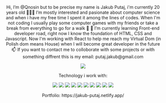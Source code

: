 <p align="center">
Hi, I’m @Qnosin but to be precise my name is Jakub Putaj, i'm currently 20 years old
🧑🏻‍💻 I’m mostly interested and pasionate about computer science and when i have my free time I spent it among the lines of codes. When I'm not coding I usually play some computer games with my friends or take a break from everything to go for a walk 👟
🌱 I’m currently learning Front-end developer road, right now I know the foundation of HTML, CSS and Javascript. Now I'm working with React to help me reach my Virtual Dom (in Polish dom means House) when I will become great developer in the future
📫 If you want to contact me to colloborate with some projects or with something diffrent this is my email: putaj.jakub@gmail.com
 </p>



<p align="center">
  <img src="https://github-readme-stats.vercel.app/api?username=Qnosin" />
  </p>
  
 <p align='center'>Technology i work with: </p>
 <p align='center'>
  <img src="https://img.shields.io/badge/JavaScript-323330?style=for-the-badge&logo=javascript&logoColor=F7DF1E" />
  <img src="https://img.shields.io/badge/CSS3-1572B6?style=for-the-badge&logo=css3&logoColor=white" />
  <img src="https://img.shields.io/badge/Sass-CC6699?style=for-the-badge&logo=sass&logoColor=white" />
  <img src="https://img.shields.io/badge/HTML5-E34F26?style=for-the-badge&logo=html5&logoColor=white" />
  <img src="https://img.shields.io/badge/GitHub-100000?style=for-the-badge&logo=github&logoColor=white" />
  <img src="https://img.shields.io/badge/MySQL-005C84?style=for-the-badge&logo=mysql&logoColor=white" />
  <img src="https://img.shields.io/badge/React-20232A?style=for-the-badge&logo=react&logoColor=61DAFB" />
  <img src="https://img.shields.io/badge/Redux-593D88?style=for-the-badge&logo=redux&logoColor=white" />
  <img src="https://img.shields.io/badge/node.js-6DA55F?style=for-the-badge&logo=node.js&logoColor=white" />
  <img src="https://img.shields.io/badge/NPM-%23000000.svg?style=for-the-badge&logo=npm&logoColor=white" />
  </p>
  
  <p align='center'>
     Portfolio: https://jakub-putaj.netlify.app/
  </p>
  
  



<!---
Qnosin/Qnosin is a ✨ special ✨ repository because its `README.md` (this file) appears on your GitHub profile.
You can click the Preview link to take a look at your changes.
--->

